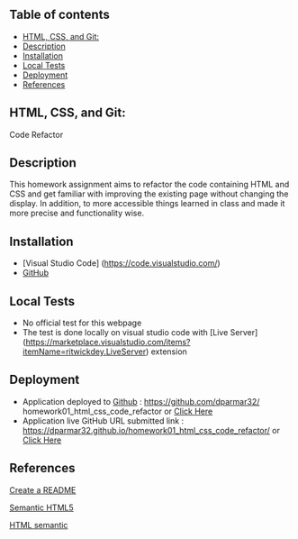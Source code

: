 ## Table of contents
  - [HTML, CSS, and Git:](#html-css-and-git)
  - [Description](#description)
  - [Installation](#installation)
  - [Local Tests](#local-tests)
  - [Deployment](#deployment)
  - [References](#references)

## HTML, CSS, and Git: 
Code Refactor

## Description
This homework assignment aims to refactor the code containing HTML and CSS and get familiar with improving the existing page without changing the display. In addition, to more accessible things learned in class and made it more precise and functionality wise.

## Installation
- [Visual Studio Code] (https://code.visualstudio.com/)
-  [GitHub](https://github.com/)

## Local Tests
- No official test for this webpage 
- The test is done locally on visual studio code with [Live Server] (https://marketplace.visualstudio.com/items?itemName=ritwickdey.LiveServer) extension

## Deployment
* Application deployed to [Github](https://github.com/) : https://github.com/dparmar32/ homework01_html_css_code_refactor or [Click Here](https://github.com/dparmar32/homework01_html_css_code_refactor)
* Application live GitHub URL submitted link : https://dparmar32.github.io/homework01_html_css_code_refactor/ or [Click Here](https://dparmar32.github.io/homework01_html_css_code_refactor/)

## References
[Create a README](https://medium.com/analytics-vidhya/how-to-create-a-readme-md-file-8fb2e8ce24e3)

[Semantic HTML5](https://www.semrush.com/blog/semantic-html5-guide/)

[HTML semantic](https://www.w3schools.com/html/html5_semantic_elements.asp)

